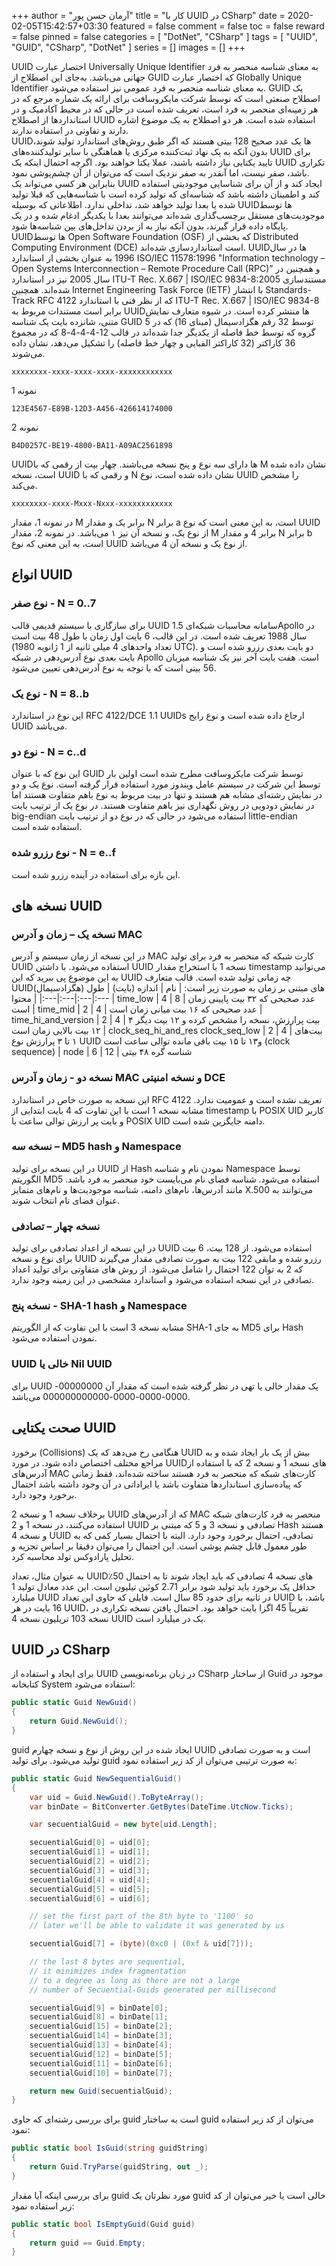+++
author = "آرمان حسن پور"
title = "کار با UUID در CSharp" 
date = 2020-02-05T15:42:57+03:30
featured = false
comment = false
toc = false
reward = false
pinned = false
categories = [
	"DotNet", "CSharp"
]
tags = [
    "UUID", "GUID", "CSharp", "DotNet"
]
series = []
images = []
+++

UUID اختصار عبارت Universally Unique Identifier به معنای شناسه منحصر به فرد جهانی می‌باشد. به‌جای این اصطلاح از GUID که اختصار عبارت Globally Unique Identifier به معنای شناسه منحصر به فرد عمومی نیز استفاده می‌شود. GUID یک اصطلاح صنعتی است که توسط شرکت مایکروسافت برای ارائه یک شماره مرجع که در هر زمینه‌ای منحصر به فرد است، تعریف شده است در حالی که در محیط آکادمیک و در استانداردها از اصطلاح UUID استفاده شده است. هر دو اصطلاح به یک موضوع اشاره دارند و تفاوتی در استفاده ندارند.
<br>
UUIDها یک عدد صحیح 128 بیتی هستند که اگر طبق روش‌های استاندارد تولید شوند، بدون آنکه به یک نهاد ثبت‌کننده مرکزی یا هماهنگی با سایر تولیدکننده‌های UUID برای تایید یکتایی نیاز داشته باشند، عملا یکتا خواهند بود. اگرچه احتمال اینکه یک UUID تکراری باشد، صفر نیست، اما آنقدر به صفر نزدیک است که می‌توان از آن چشم‌پوشی نمود.
<br>
بنابراین هر کسی می‌تواند یک UUID ایجاد کند و از آن برای شناسایی موجودیتی استفاده کند و اطمینان داشته باشد که شناسه‌ای که تولید کرده ‌است با شناسه‌هایی که قبلا تولید شده یا بعدا تولید خواهد شد، تداخلی ندارد. اطلاعاتی که بوسیله UUIDها توسط موجودیت‌های مستقل برچسب‌گذاری شده‌اند می‌توانند بعدا با یکدیگر ادغام شده و در یک پایگاه داده قرار گیرند، بدون آنکه نیاز به از بردن تداخل‌های بین شناسه‌ها شود.
<br>
UUIDها توسط Open Software Foundation (OSF) که بخشی از Distributed Computing Environment (DCE) است استانداردسازی شده‌اند. UUIDها در سال 1996 به عنوان بخشی از استاندارد ISO/IEC 11578:1996 "Information technology – Open Systems Interconnection – Remote Procedure Call (RPC)” و همچنین در سال 2005 نیز در استاندارد ITU-T Rec. X.667 | ISO/IEC 9834-8:2005 مستندسازی شده‌اند. همچنین Internet Engineering Task Force (IETF) با انتشار Standards-Track RFC 4122 که از نظر فنی با استاندارد ITU-T Rec. X.667 | ISO/IEC 9834-8 برابر است مستندات مربوط به UUIDها منتشر کرده است.
در شیوه متعارف نمایش متنی، شانزده بایت یک شناسه GUID توسط 32 رقم هگزادسیمال (مبنای 16) که در 5 گروه که توسط خط فاصله از یکدیگر جدا شده‌اند در قالب 12-4-4-4-8 که در مجموع 36 کاراکتر (32 کاراکتر الفبایی و چهار خط فاصله) را تشکیل می‌دهد، نشان داده می‌شوند. 
```Text
xxxxxxxx-xxxx-xxxx-xxxx-xxxxxxxxxxxx
```
نمونه 1
```Text
123E4567-E89B-12D3-A456-426614174000
```
نمونه 2
```Text
B4D0257C-BE19-4800-BA11-A09AC2561898
```
UUIDها دارای سه نوع و پنج نسخه می‌باشند. چهار بیت از رقمی که با M نشان داده شده ‌است، نسخه UUID و رقمی که با N نشان داده شده ‌است، نوع UUID را مشخص می‌کند.
```Text
xxxxxxxx-xxxx-Mxxx-Nxxx-xxxxxxxxxxxx
```
در نمونه 1، مقدار M برابر یک و مقدار N برابر a است، به این معنی است که نوع UUID از نوع یک، و نسخه آن نیز ۱ می‌باشد.
در نمونه 2،  مقدار M برابر 4 و مقدار N برابر b است، به این معنی که نوع UUID از نوع یک و نسخه آن 4 می‌باشد.

## انواع UUID

### نوع صفر - N = 0..7
برای سازگاری با سیستم قدیمی قالب UUID 1.5 سامانه محاسبات شبکه‌ایApollo  در سال 1988 تعریف شده ‌است. در این قالب، 6 بایت اول زمان با طول 48 بیت است (تعداد واحدهای 4 میلی ثانیه از 1 ژانویه 1980 UTC). دو بایت بعدی رزرو شده است و بایت بعدی نوع آدرس‌دهی در شبکه Apollo است. هفت بایت آخر نیز یک شناسه میزبان 56 بیتی است که با توجه به نوع آدرس‌دهی تعیین می‌شود.

### نوع یک - N = 8..b
این نوع در استاندارد RFC 4122/DCE 1.1 UUIDs ارجاع داده شده است و نوع رایج UUID می‌باشد.

### نوع دو - N = c..d
این نوع که با عنوان GUID توسط شرکت مایکروسافت مطرح شده است اولین بار توسط این شرکت در سیستم عامل ویندوز مورد استفاده قرار گرفته است. نوع یک و دو در نمایش رشته‌ای مشابه هم هستند و تنها در بیت مربوط به نوع باهم متفاوت هستند اما در نمایش دودویی در روش نگهداری نیز باهم متفاوت هستند. در نوع یک از ترتیب بایت big-endian استفاده می‌شود در حالی که در نوع دو از ترتیب بایت little-endian استفاده شده است.

### نوع رزرو شده - N = e..f
این بازه برای استفاده در آینده رزرو شده است.


## نسخه های UUID

### نسخه یک – زمان و آدرس MAC
در این نسخه از زمان سیستم و آدرس MAC کارت شبکه که منحصر به فرد برای تولید UUID استفاده می‌شود. با داشتن UUID نسخه 1 با استخراج مقدار timestamp می‌توانید به این موضوع پی ببرید که این UUID چه زمانی تولید شده است. قالب متعارف UUIDهای مبتنی بر زمان به صورت زیر است:
| نام | اندازه (بایت) | طول (هگزادسیمال) | محتوا
|:---|:---|:---|:---
| time_low | 4 | 8 | عدد صحیحی که ۳۲ بیت پایینی زمان است
| time_mid | 2 | 4 | عدد صحیحی که ۱۶ بیت میانی زمان است
| time_hi_and_version | 2 | 4 | ۴ بیت پرارزش، نسخه را مشخص کرده و ۱۲ بیت دیگر ۱۲ بیت بالایی زمان است
| clock_seq_hi_and_res clock_seq_low | 2 | 4 | بیت‌های ۱ تا ۳ پرارزش نوع UUID و۱۳ تا ۱۵ بیت باقی مانده توالی ساعت است (clock sequence)
| node | 6 | 12 | شناسه گره ۴۸ بیتی

### نسخه دو - زمان و آدرس MAC و نسخه امنیتی DCE
این نسخه به صورت خاص در استاندارد RFC 4122 تعریف نشده است و عمومیت ندارد. مشابه نسخه 1 است با این تفاوت که 4 بایت ابتدایی از timestamp با POSIX UID کاربر و بایت پر ‌ارزش توالی ساعت با POSIX UID دامنه جایگزین شده است.

### نسخه سه – MD5 hash و Namespace
در این نسخه برای تولید UUID از Hash نمودن نام و شناسه Namespace توسط الگوریتم MD5 استفاده می‌شود. شناسه فضای نام می‌بایست خود منحصر به فرد باشد. مانند آدرس‌ها، نام‌های دامنه، شناسه موجودیت‌ها و نام‌های متمایز X.500 می‌توانند به عنوان فضای نام انتخاب شوند.

### نسخه چهار – تصادفی
در این نسخه از اعداد تصادفی برای تولید UUID استفاده می‌شود. از 128 بیت، 6 بیت برای نوع و نسخه UUID رزرو شده و مابقی 122 بیت به صورت تصادفی مقدار می‌گیرند که 2 به توان 122 احتمال را شامل می‌شود. از روش های متفاوتی برای تولید اعداد تصادفی در این نسخه استفاده می‌شود و استاندارد مشخصی در این زمینه وجود ندارد. 

### نسخه پنج - SHA-1 hash و Namespace
مشابه نسخه 3 است با این تفاوت که از الگوریتم SHA-1 به جای MD5 برای Hash نمودن استفاده می‌شود.

### UUID خالی یا Nil UUID
برای UUID یک مقدار خالی یا تهی در نظر گرفته شده است که مقدار آن 00000000-0000-0000-0000-000000000000 می‌باشد.

## صحت یکتایی UUID

برخورد (Collisions) هنگامی رخ می‌دهد که یک UUID بیش از یک بار ایجاد شده و به مراجع مختلف اختصاص داده شود. در مورد UUIDهای نسخه 1 و نسخه 2 که با استفاده از آدرس‌های MAC کارت‌های شبکه که منحصر به فرد هستند ساخته شده‌اند، فقط زمانی که پیاده‌سازی استانداردها متفاوت باشد یا ایراداتی در آن وجود داشته باشد احتمال برخورد وجود دارد.

برخلاف نسخه 1 و نسخه 2 UUID که از آدرس‌های MAC منحصر به فرد کارت‌های شبکه استفاده می‌کنند، در نسخه 1 و 2 UUID تصادفی و نسخه 3 و 5 که مبتنی بر Hash هستند و نسخه 4 UUID تصادفی، احتمال برخورد وجود دارد. البته با احتمال بسیار کمی که به طور معمول قابل چشم پوشی است. این احتمال را می‌توان دقیقا بر اساس تجزیه و تحلیل پارادوکس تولد محاسبه کرد. 

به عنوان مثال، تعداد UUIDهای نسخه 4 تصادفی که باید ایجاد شوند تا به احتمال 50٪ حداقل یک برخورد باید تولید شود برابر 2.71 کوئین تیلیون است. این عدد معادل تولید 1 میلیارد UUID در ثانیه برای حدود 85 سال است. فایلی که حاوی این تعداد UUID باشد، با 16 بایت در هر UUID، تقریباً 45 اگزا بایت خواهد بود. احتمال یافتن نسخه تکراری در نسخه 103 تریلیون نسخه 4 UUID یک در میلیارد است.

## UUID در CSharp
برای ایجاد و استفاده از UUID در زبان برنامه‌نویسی CSharp از ساختار Guid موجود در کتابخانه System استفاده می‌شود:
```csharp
public static Guid NewGuid()
{
    return Guid.NewGuid();
}
```

guid ایجاد شده در این روش از نوع و نسخه چهارم UUID است و به صورت تصادفی تولید می‌شود. برای تولید guid به صورت ترتیبی می‌توان از کد زیر استفاده نمود:
```csharp
public static Guid NewSequentialGuid()
{
    var uid = Guid.NewGuid().ToByteArray();
    var binDate = BitConverter.GetBytes(DateTime.UtcNow.Ticks);

    var secuentialGuid = new byte[uid.Length];

    secuentialGuid[0] = uid[0];
    secuentialGuid[1] = uid[1];
    secuentialGuid[2] = uid[2];
    secuentialGuid[3] = uid[3];
    secuentialGuid[4] = uid[4];
    secuentialGuid[5] = uid[5];
    secuentialGuid[6] = uid[6];

    // set the first part of the 8th byte to '1100' so     
    // later we'll be able to validate it was generated by us   

    secuentialGuid[7] = (byte)(0xc0 | (0xf & uid[7]));

    // the last 8 bytes are sequential,    
    // it minimizes index fragmentation   
    // to a degree as long as there are not a large    
    // number of Secuential-Guids generated per millisecond  

    secuentialGuid[9] = binDate[0];
    secuentialGuid[8] = binDate[1];
    secuentialGuid[15] = binDate[2];
    secuentialGuid[14] = binDate[3];
    secuentialGuid[13] = binDate[4];
    secuentialGuid[12] = binDate[5];
    secuentialGuid[11] = binDate[6];
    secuentialGuid[10] = binDate[7];

    return new Guid(secuentialGuid);
}
```

برای بررسی رشته‌ای که حاوی guid است به ساختار guid می‌توان از کد زیر استفاده نمود:
```csharp
public static bool IsGuid(string guidString)
{
    return Guid.TryParse(guidString, out _);
}
```

برای بررسی اینکه آیا مقدار guid مورد نظرتان یک guid خالی است یا خیر می‌توان از کد زیر استفاده نمود:
```csharp
public static bool IsEmptyGuid(Guid guid)
{
    return guid == Guid.Empty;
}
```